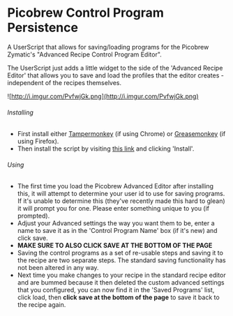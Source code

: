 # Picobrew Control Program Persistence

A UserScript that allows for saving/loading programs for the Picobrew Zymatic's "Advanced Recipe Control Program Editor".

The UserScript just adds a little widget to the side of the 'Advanced Recipe Editor' that allows you to save and load the profiles that the editor creates - independent of the recipes themselves.

![http://i.imgur.com/PvfwjGk.png](http://i.imgur.com/PvfwjGk.png)


###### Installing


- First install either [Tampermonkey](https://chrome.google.com/webstore/detail/tampermonkey/dhdgffkkebhmkfjojejmpbldmpobfkfo?hl=en) (if using Chrome) or [Greasemonkey](https://addons.mozilla.org/en-us/firefox/addon/greasemonkey/) (if using Firefox).
- Then install the script by visiting [this link](https://github.com/toddq/picobrew_control_program_persistence/raw/master/picobrew_control_program_persistence.user.js) and clicking 'Install'.


###### Using

- The first time you load the Picobrew Advanced Editor after installing this, it will attempt to determine your user id to use for saving programs.  If it's unable to determine this (they've recently made this hard to glean) it will prompt you for one.  Please enter something unique to you (if prompted).
- Adjust your Advanced settings the way you want them to be, enter a name to save it as in the 'Control Program Name' box (if it's new) and click save.
- **MAKE SURE TO ALSO CLICK SAVE AT THE BOTTOM OF THE PAGE**
- Saving the control programs as a set of re-usable steps and saving it to the recipe are two separate steps.  The standard saving functionality has not been altered in any way.
- Next time you make changes to your recipe in the standard recipe editor and are bummed because it then deleted the custom advanced settings that you configured, you can now find it in the 'Saved Programs' list, click load, then **click save at the bottom of the page** to save it back to the recipe again.

